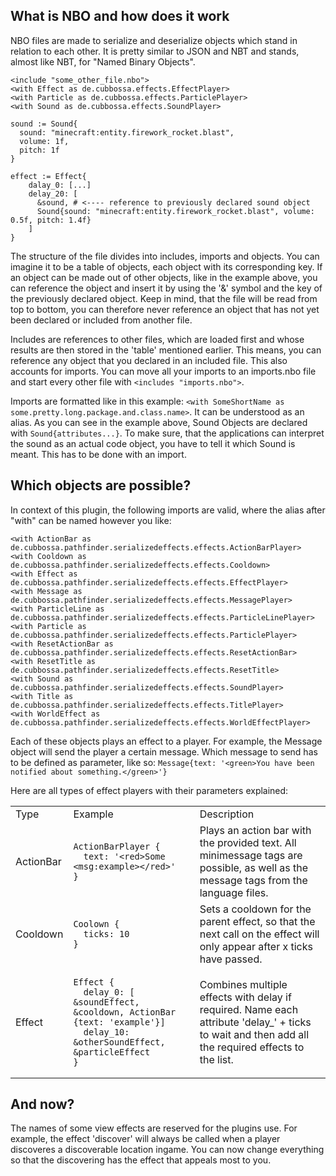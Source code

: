 ## What is NBO and how does it work

NBO files are made to serialize and deserialize objects which stand in relation to each other.
It is pretty similar to JSON and NBT and stands, almost like NBT, for "Named Binary Objects".

```
<include "some_other_file.nbo">
<with Effect as de.cubbossa.effects.EffectPlayer>
<with Particle as de.cubbossa.effects.ParticlePlayer>
<with Sound as de.cubbossa.effects.SoundPlayer>

sound := Sound{
  sound: "minecraft:entity.firework_rocket.blast",
  volume: 1f,
  pitch: 1f
}

effect := Effect{
    dalay_0: [...]
    delay_20: [
      &sound, # <---- reference to previously declared sound object
      Sound{sound: "minecraft:entity.firework_rocket.blast", volume: 0.5f, pitch: 1.4f}
    ]
}
```

The structure of the file divides into includes, imports and objects. You can imagine it to be a table of objects, each object with its corresponding key. If an object can be made out of other objects, like in the example above, you can reference the object and insert it by using the '&' symbol and the key of the previously declared object.
Keep in mind, that the file will be read from top to bottom, you can therefore never reference an object that has not yet been declared or included from another file.

Includes are references to other files, which are loaded first and whose results are then stored in the 'table' mentioned earlier. This means, you can reference any object that you declared in an included file. This also accounts for imports. You can move all your imports to an imports.nbo file and start every other file with `<includes "imports.nbo">`.

Imports are formatted like in this example: `<with SomeShortName as some.pretty.long.package.and.class.name>`.
It can be understood as an alias. As you can see in the example above, Sound Objects are declared with `Sound{attributes...}`. To make sure, that the applications can interpret the sound as an actual code object, you have to tell it which Sound is meant. This has to be done with an import.

## Which objects are possible?

In context of this plugin, the following imports are valid, where the alias after "with" can be named however you like:
```
<with ActionBar as de.cubbossa.pathfinder.serializedeffects.effects.ActionBarPlayer>
<with Cooldown as de.cubbossa.pathfinder.serializedeffects.effects.Cooldown>
<with Effect as de.cubbossa.pathfinder.serializedeffects.effects.EffectPlayer>
<with Message as de.cubbossa.pathfinder.serializedeffects.effects.MessagePlayer>
<with ParticleLine as de.cubbossa.pathfinder.serializedeffects.effects.ParticleLinePlayer>
<with Particle as de.cubbossa.pathfinder.serializedeffects.effects.ParticlePlayer>
<with ResetActionBar as de.cubbossa.pathfinder.serializedeffects.effects.ResetActionBar>
<with ResetTitle as de.cubbossa.pathfinder.serializedeffects.effects.ResetTitle>
<with Sound as de.cubbossa.pathfinder.serializedeffects.effects.SoundPlayer>
<with Title as de.cubbossa.pathfinder.serializedeffects.effects.TitlePlayer>
<with WorldEffect as de.cubbossa.pathfinder.serializedeffects.effects.WorldEffectPlayer>
```

Each of these objects plays an effect to a player. For example, the Message object will send the player a certain message. Which message to send has to be defined as parameter, like so: `Message{text: '<green>You have been notified about something.</green>'}`

Here are all types of effect players with their parameters explained:

<table>
<tr> <td>Type</td> <td>Example</td> <td>Description</td></tr>
<tr> <td>ActionBar</td> <td>

```
ActionBarPlayer {
  text: '<red>Some <msg:example></red>'
}
```
</td> <td>Plays an action bar with the provided text. All minimessage tags are possible, as well as the message tags from the language files.</td></tr>
<tr> <td>Cooldown</td> <td>

```
Coolown {
  ticks: 10
}
```
</td> <td>Sets a cooldown for the parent effect, so that the next call on the effect will only appear after x ticks have passed.</td>
</tr>
<tr> <td>Effect</td> <td>

```
Effect {
  delay_0: [ &soundEffect, &cooldown, ActionBar {text: 'example'}]
  delay_10: &otherSoundEffect, &particleEffect
}
```
</td> <td>Combines multiple effects with delay if required. Name each attribute 'delay_' + ticks to wait and then add all the required effects to the list.</td>
</tr>
</table>


## And now?

The names of some view effects are reserved for the plugins use. For example, the effect 'discover' will always be called when a player discoveres a discoverable location ingame. You can now change everything so that the discovering has the effect that appeals most to you.
